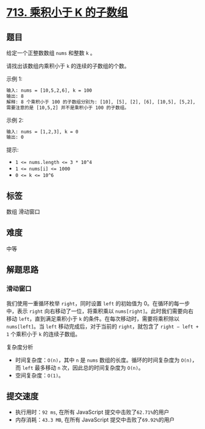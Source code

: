 # [713. 乘积小于 K 的子数组](https://leetcode-cn.com/problems/subarray-product-less-than-k/)

## 题目

给定一个正整数数组 `nums` 和整数 `k` 。

请找出该数组内乘积小于 `k` 的连续的子数组的个数。

示例 1:

```txt
输入: nums = [10,5,2,6], k = 100
输出: 8
解释: 8 个乘积小于 100 的子数组分别为: [10], [5], [2], [6], [10,5], [5,2], [2,6], [5,2,6]。
需要注意的是 [10,5,2] 并不是乘积小于 100 的子数组。
```

示例 2:

```txt
输入: nums = [1,2,3], k = 0
输出: 0
```

提示:

- `1 <= nums.length <= 3 * 10^4`
- `1 <= nums[i] <= 1000`
- `0 <= k <= 10^6`

## 标签

数组 滑动窗口

## 难度

中等

## 解题思路

### 滑动窗口

我们使用一重循环枚举 `right`，同时设置 `left` 的初始值为 0。在循环的每一步中，表示 `right` 向右移动了一位，将乘积乘以 `nums[right]`。此时我们需要向右移动 `left`，直到满足乘积小于 `k` 的条件。在每次移动时，需要将乘积除以 `nums[left]`。当 `left` 移动完成后，对于当前的 `right`，就包含了 `right − left + 1` 个乘积小于 `k` 的连续子数组。

复杂度分析

- 时间复杂度：`O(n)`，其中 `n` 是 `nums` 数组的长度。循环的时间复杂度为 `O(n)`，而 `left` 最多移动 `n` 次，因此总的时间复杂度为 `O(n)`。
- 空间复杂度：`O(1)`。

## 提交速度

- 执行用时：`92 ms`, 在所有 JavaScript 提交中击败了`62.71%`的用户
- 内存消耗：`43.3 MB`, 在所有 JavaScript 提交中击败了`69.92%`的用户
